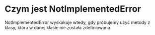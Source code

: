 # Czym jest NotImplementedError  
NotImplementedError wyskakuje wtedy, gdy próbujemy użyć metody z klasy, która w danej klasie nie została zdefiniowana.
